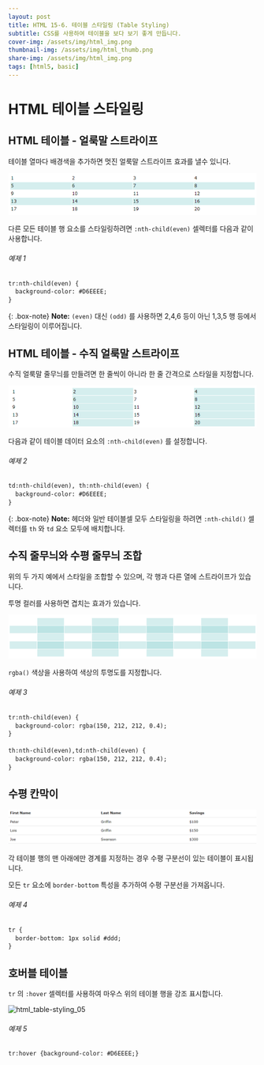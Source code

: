 ```yaml
---
layout: post
title: HTML 15-6. 테이블 스타일링 (Table Styling)
subtitle: CSS를 사용하여 테이블을 보다 보기 좋게 만듭니다.
cover-img: /assets/img/html_img.png
thumbnail-img: /assets/img/html_thumb.png
share-img: /assets/img/html_img.png
tags: [html5, basic]
---
```


# HTML 테이블 스타일링

## HTML 테이블 - 얼룩말 스트라이프

테이블 열마다 배경색을 추가하면 멋진 얼룩말 스트라이프 효과를 낼수 있니다.

![html_table-styling_01](https://github.com/devJiraynor/devJiraynor.github.io/blob/master/assets/img/html/html_table-styling_01.PNG?raw=true)

다른 모든 테이블 행 요소를 스타일링하려면 ```:nth-child(even)``` 셀렉터를 다음과 같이 사용합니다.

###### 예제 1

```html
tr:nth-child(even) {
  background-color: #D6EEEE;
}
```

{: .box-note}
**Note:** ```(even)``` 대신 ```(odd)``` 를 사용하면 2,4,6 등이 아닌 1,3,5 행 등에서 스타일링이 이루어집니다.

## HTML 테이블 - 수직 얼룩말 스트라이프

수직 얼룩말 줄무늬를 만들려면 한 줄씩이 아니라 한 줄 간격으로 스타일을 지정합니다.

![html_table-styling_02](https://github.com/devJiraynor/devJiraynor.github.io/blob/master/assets/img/html/html_table-styling_02.PNG?raw=true)

다음과 같이 테이블 데이터 요소의 ```:nth-child(even)``` 를 설정합니다.

###### 예제 2

```html
td:nth-child(even), th:nth-child(even) {
  background-color: #D6EEEE;
}
```

{: .box-note}
**Note:** 헤더와 일반 테이블셀 모두 스타일링을 하려면 ```:nth-child()``` 셀렉터를 ```th``` 와 ```td``` 요소 모두에 배치합니다.

## 수직 줄무늬와 수평 줄무늬 조합

위의 두 가지 예에서 스타일을 조합할 수 있으며, 각 행과 다른 열에 스트라이프가 있습니다.

투명 컬러를 사용하면 겹치는 효과가 있습니다.

![html_table-styling_03](https://github.com/devJiraynor/devJiraynor.github.io/blob/master/assets/img/html/html_table-styling_03.PNG?raw=true)

```rgba()``` 색상을 사용하여 색상의 투명도를 지정합니다.

###### 예제 3

```html
tr:nth-child(even) {
  background-color: rgba(150, 212, 212, 0.4);
}

th:nth-child(even),td:nth-child(even) {
  background-color: rgba(150, 212, 212, 0.4);
}
```

## 수평 칸막이

![html_table-styling_04](https://github.com/devJiraynor/devJiraynor.github.io/blob/master/assets/img/html/html_table-styling_04.PNG?raw=true)

각 테이블 행의 맨 아래에만 경계를 지정하는 경우 수평 구분선이 있는 테이블이 표시됩니다.

모든 ```tr``` 요소에 ```border-bottom``` 특성을 추가하여 수평 구분선을 가져옵니다.

###### 예제 4

```html
tr {
  border-bottom: 1px solid #ddd;
}
```

## 호버블 테이블

```tr``` 의 ```:hover``` 셀렉터를 사용하여 마우스 위의 테이블 행을 강조 표시합니다.

![html_table-styling_05](https://github.com/devJiraynor/devJiraynor.github.io/blob/master/assets/img/html/html_table-styling_05.PNG?raw=true)

###### 예제 5

```html
tr:hover {background-color: #D6EEEE;}
```

